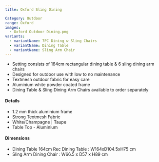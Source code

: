 ```yaml
---
title: Oxford Sling Dining

Category: Outdoor
range: Oxford
images:
  - Oxford Outdoor Dining.png
variants:
  - variantName: 7PC Dining w Sling Chairs
  - variantName: Dining Table
  - variantName: Sling Arm Chair
---
```


* Setting consists of 164cm rectangular dining table & 6 sling dining arm chairs
* Designed for outdoor use with low to no maintenance
* Textmesh outdoor fabric for easy care
* Aluminium white powder coated frame
* Dining Table & Sling Dining Arm Chairs available to order separately

#### Details

* 1.2 mm thick aluminium frame
* Strong Textmesh Fabric
* White/Champagne | Taupe
* Table Top - Aluminium


#### Dimensions

* Dining Table 164cm Rec Dining Table : W164xD104.5xH75 cm
* Sling Arm Dining Chair : W66.5 x D57 x H89 cm
